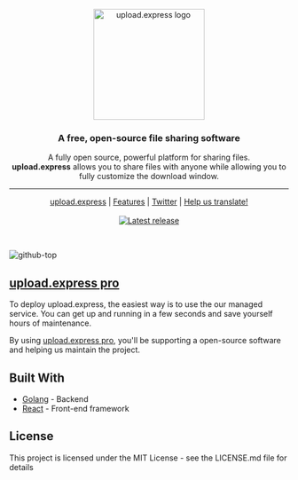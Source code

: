 <p align="center">
  <a href="https://upload.express">
    <img src="https://user-images.githubusercontent.com/377682/55381066-66980a80-5522-11e9-962f-422241028257.jpg" width="200px" alt="upload.express logo" />
  </a>
</p>
<h3 align="center">A free, open-source file sharing software</h3>
<p align="center">A fully open source, powerful platform for sharing files.<br>
    <b>upload.express</b> allows you to share files with anyone while allowing you to fully customize the download window.</p>
<hr />
<p align="center">
    <a href="https://upload.express">upload.express</a> |
    <a href="https://pro.upload.express#features">Features</a> |
    <a href="https://twitter.com/uploadexpress">Twitter</a> |
    <a href="https://poeditor.com/join/project/1H1nHGQVam">Help us translate!</a>
    <br /><br />
    <a href="https://github.com/uploadexpress/app/releases/">
        <img src="https://img.shields.io/github/release/uploadexpress/app.svg" alt="Latest release" />
    </a>
</p>
&nbsp;

![github-top](https://user-images.githubusercontent.com/377682/55385084-9ea44b00-552c-11e9-9643-26f0eec18ad0.png)

## [upload.express pro](https://pro.upload.express)

To deploy upload.express, the easiest way is to use the our managed service. You can get up and running in a few seconds and save yourself hours of maintenance. 

By using [upload.express pro](https://pro.upload.express), you'll be supporting a open-source software and helping us maintain the project.

## Built With

* [Golang](http://www.golang.org/) - Backend 
* [React](https://reactjs.org/) - Front-end framework

## License

This project is licensed under the MIT License - see the LICENSE.md file for details
